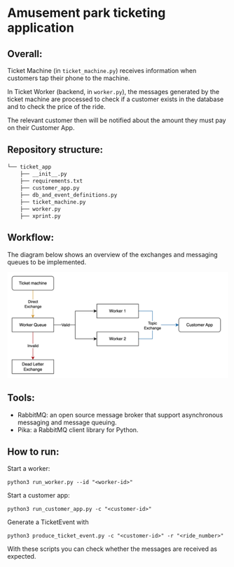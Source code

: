 # Amusement park ticketing application

## Overall:
Ticket Machine (in `ticket_machine.py`) receives information when customers tap their phone to the machine. 

In Ticket Worker (backend, in `worker.py`), the messages generated by the ticket machine are processed to check if a customer exists in the database and to check the price of the ride. 

The relevant customer then will be notified about the amount they must pay on their Customer App.

## Repository structure:
```angular2html
└── ticket_app
    ├── __init__.py
    ├── requirements.txt 
    ├── customer_app.py
    ├── db_and_event_definitions.py
    ├── ticket_machine.py
    ├── worker.py
    ├── xprint.py
```

## Workflow:
The diagram below shows an overview of the exchanges and messaging queues to be implemented.

![Alt text](ticket_app_diagrams.png)


## Tools:
- RabbitMQ: an open source message broker that support asynchronous messaging and message queuing.
- Pika: a RabbitMQ client library for Python.

## How to run:
Start a worker:
```
python3 run_worker.py --id "<worker-id>"
```

Start a customer app:
```
python3 run_customer_app.py -c "<customer-id>"
```
Generate a TicketEvent with 
```
python3 produce_ticket_event.py -c "<customer-id>" -r "<ride_number>"
```

With these scripts you can check whether the messages are received as expected. 